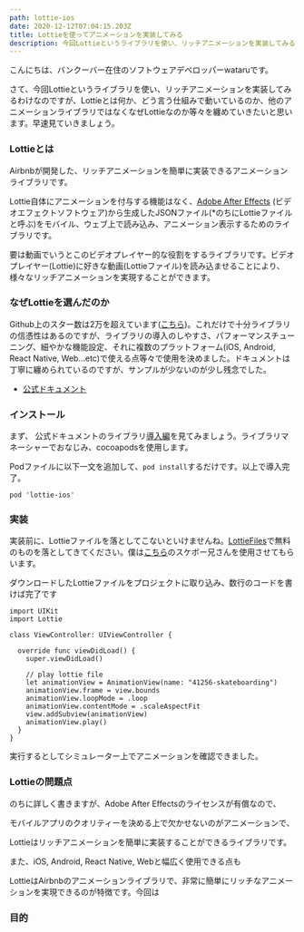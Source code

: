 ```yaml
---
path: lottie-ios
date: 2020-12-12T07:04:15.203Z
title: Lottieを使ってアニメーションを実装してみる
description: 今回Lottieというライブラリを使い、リッチアニメーションを実装してみるわけなのですが、Lottieとは何か、どう言う仕組みで動いているのか、他のアニメーションライブラリではなくなぜLottieなのか等々を纏めていきたいと思います。早速見ていきましょう。
---
```

こんにちは、バンクーバー在住のソフトウェアデベロッパーwataruです。

さて、今回Lottieというライブラリを使い、リッチアニメーションを実装してみるわけなのですが、Lottieとは何か、どう言う仕組みで動いているのか、他のアニメーションライブラリではなくなぜLottieなのか等々を纏めていきたいと思います。早速見ていきましょう。

### Lottieとは

Airbnbが開発した、リッチアニメーションを簡単に実装できるアニメーションライブラリです。

Lottie自体にアニメーションを付与する機能はなく、[Adobe After Effects](https://www.adobe.com/products/aftereffects.html) (ビデオエフェクトソフトウェア)から生成したJSONファイル(*のちにLottieファイルと呼ぶ)をモバイル、ウェブ上で読み込み、アニメーション表示するためのライブラリです。

要は動画でいうとこのビデオプレイヤー的な役割をするライブラリです。ビデオプレイヤー(Lottie)に好きな動画(Lottieファイル)を読み込ませることにより、様々なリッチアニメーションを実現することができます。

### なぜLottieを選んだのか

Github上のスター数は2万を超えています([こちら](https://github.com/airbnb/lottie-ios))。これだけで十分ライブラリの信憑性はあるのですが、ライブラリの導入のしやすさ、パフォーマンスチューニング、細やかな機能設定、それに複数のプラットフォーム(iOS, Android, React Native, Web...etc)で使える点等々で使用を決めました。ドキュメントは丁寧に纏められているのですが、サンプルが少ないのが少し残念でした。

* [公式ドキュメント](http://airbnb.io/lottie/#/ios)

### インストール

まず、公式ドキュメントのライブラリ[導入編](http://airbnb.io/lottie/#/ios?id=installing-lottie)を見てみましょう。ライブラリマネーシャーでおなじみ、cocoapodsを使用します。

Podファイルに以下一文を追加して、`pod install`するだけです。以上で導入完了。

```
pod 'lottie-ios'
```

### 実装

実装前に、Lottieファイルを落としてこないといけませんね。[LottieFiles](https://lottiefiles.com/)で無料のものを落としてきてください。僕は[こちら](https://lottiefiles.com/41256-skateboarding)のスケボー兄さんを使用させてもらいます。

ダウンロードしたLottieファイルをプロジェクトに取り込み、数行のコードを書けば完了です

```
import UIKit
import Lottie

class ViewController: UIViewController {
  
  override func viewDidLoad() {
    super.viewDidLoad()
    
    // play lottie file
    let animationView = AnimationView(name: "41256-skateboarding")
    animationView.frame = view.bounds
    animationView.loopMode = .loop
    animationView.contentMode = .scaleAspectFit
    view.addSubview(animationView)
    animationView.play()
  }
}
```

実行するとしてシミュレーター上でアニメーションを確認できました。




### Lottieの問題点

のちに詳しく書きますが、Adobe After Effectsのライセンスが有償なので、








モバイルアプリのクオリティーを決める上で欠かせないのがアニメーションで、


Lottieはリッチアニメーションを簡単に実装することができるライブラリです。

また、iOS, Android, React Native, Webと幅広く使用できる点も

LottieはAirbnbのアニメーションライブラリで、非常に簡単にリッチなアニメーションを実現できるのが特徴です。今回は

### 目的
